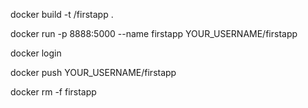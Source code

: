 docker build -t <YOUR-USER>/firstapp .

docker run -p 8888:5000 --name firstapp YOUR_USERNAME/firstapp

docker login

docker push YOUR_USERNAME/firstapp

docker rm -f firstapp